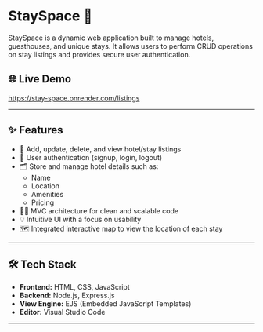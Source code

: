 # StaySpace 🏨

StaySpace is a dynamic web application built to manage hotels, guesthouses, and unique stays. It allows users to perform CRUD operations on stay listings and provides secure user authentication.

## 🌐 Live Demo

https://stay-space.onrender.com/listings

---

## ✨ Features

- 📝 Add, update, delete, and view hotel/stay listings
- 🔐 User authentication (signup, login, logout)
- 🗂️ Store and manage hotel details such as:
  - Name
  - Location
  - Amenities
  - Pricing
- 👨‍💻 MVC architecture for clean and scalable code
- 💡 Intuitive UI with a focus on usability
- 🗺️ Integrated interactive map to view the location of each stay

---

## 🛠️ Tech Stack

- **Frontend:** HTML, CSS, JavaScript
- **Backend:** Node.js, Express.js
- **View Engine:** EJS (Embedded JavaScript Templates)
- **Editor:** Visual Studio Code

---
